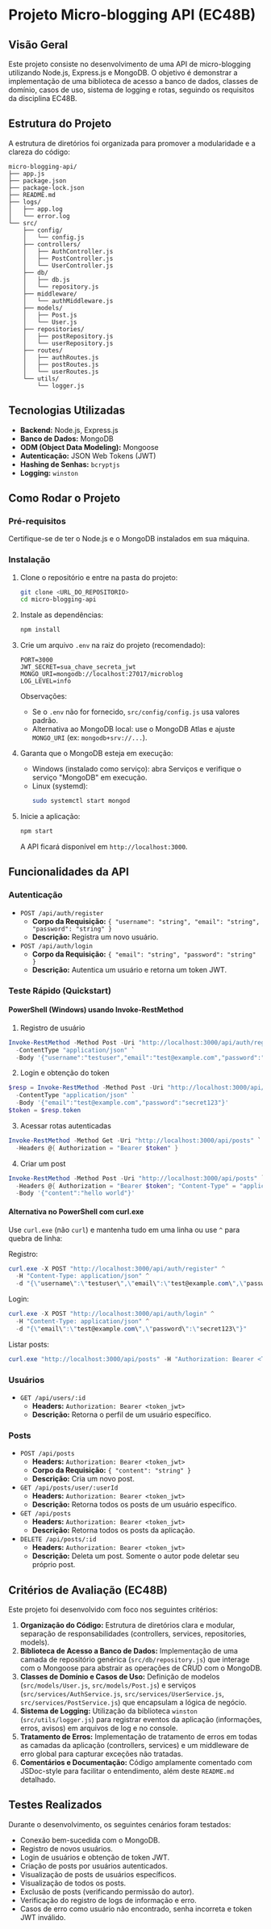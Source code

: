 # Projeto Micro-blogging API (EC48B)

## Visão Geral

Este projeto consiste no desenvolvimento de uma API de micro-blogging utilizando Node.js, Express.js e MongoDB. O objetivo é demonstrar a implementação de uma biblioteca de acesso a banco de dados, classes de domínio, casos de uso, sistema de logging e rotas, seguindo os requisitos da disciplina EC48B.

## Estrutura do Projeto

A estrutura de diretórios foi organizada para promover a modularidade e a clareza do código:

```
micro-blogging-api/
├── app.js
├── package.json
├── package-lock.json
├── README.md
├── logs/
│   ├── app.log
│   └── error.log
└── src/
    ├── config/
    │   └── config.js
    ├── controllers/
    │   ├── AuthController.js
    │   ├── PostController.js
    │   └── UserController.js
    ├── db/
    │   ├── db.js
    │   └── repository.js
    ├── middleware/
    │   └── authMiddleware.js
    ├── models/
    │   ├── Post.js
    │   └── User.js
    ├── repositories/
    │   ├── postRepository.js
    │   └── userRepository.js
    ├── routes/
    │   ├── authRoutes.js
    │   ├── postRoutes.js
    │   └── userRoutes.js
    └── utils/
        └── logger.js
```

## Tecnologias Utilizadas

*   **Backend:** Node.js, Express.js
*   **Banco de Dados:** MongoDB
*   **ODM (Object Data Modeling):** Mongoose
*   **Autenticação:** JSON Web Tokens (JWT)
*   **Hashing de Senhas:** `bcryptjs`
*   **Logging:** `winston`

## Como Rodar o Projeto

### Pré-requisitos

Certifique-se de ter o Node.js e o MongoDB instalados em sua máquina.

### Instalação

1.  Clone o repositório e entre na pasta do projeto:
    ```bash
    git clone <URL_DO_REPOSITORIO>
    cd micro-blogging-api
    ```
2.  Instale as dependências:
    ```bash
    npm install
    ```
3.  Crie um arquivo `.env` na raiz do projeto (recomendado):
    ```env
    PORT=3000
    JWT_SECRET=sua_chave_secreta_jwt
    MONGO_URI=mongodb://localhost:27017/microblog
    LOG_LEVEL=info
    ```
    Observações:
    - Se o `.env` não for fornecido, `src/config/config.js` usa valores padrão.
    - Alternativa ao MongoDB local: use o MongoDB Atlas e ajuste `MONGO_URI` (ex: `mongodb+srv://...`).

4.  Garanta que o MongoDB esteja em execução:
    - Windows (instalado como serviço): abra Serviços e verifique o serviço "MongoDB" em execução.
    - Linux (systemd):
      ```bash
      sudo systemctl start mongod
      ```

5.  Inicie a aplicação:
    ```bash
    npm start
    ```
    A API ficará disponível em `http://localhost:3000`.

## Funcionalidades da API

### Autenticação

*   `POST /api/auth/register`
    *   **Corpo da Requisição:** `{ "username": "string", "email": "string", "password": "string" }`
    *   **Descrição:** Registra um novo usuário.
*   `POST /api/auth/login`
    *   **Corpo da Requisição:** `{ "email": "string", "password": "string" }`
    *   **Descrição:** Autentica um usuário e retorna um token JWT.

### Teste Rápido (Quickstart)

#### PowerShell (Windows) usando Invoke-RestMethod

1) Registro de usuário
```powershell
Invoke-RestMethod -Method Post -Uri "http://localhost:3000/api/auth/register" `
  -ContentType "application/json" `
  -Body '{"username":"testuser","email":"test@example.com","password":"secret123"}'
```

2) Login e obtenção do token
```powershell
$resp = Invoke-RestMethod -Method Post -Uri "http://localhost:3000/api/auth/login" `
  -ContentType "application/json" `
  -Body '{"email":"test@example.com","password":"secret123"}'
$token = $resp.token
```

3) Acessar rotas autenticadas
```powershell
Invoke-RestMethod -Method Get -Uri "http://localhost:3000/api/posts" `
  -Headers @{ Authorization = "Bearer $token" }
```

4) Criar um post
```powershell
Invoke-RestMethod -Method Post -Uri "http://localhost:3000/api/posts" `
  -Headers @{ Authorization = "Bearer $token"; "Content-Type" = "application/json" } `
  -Body '{"content":"hello world"}'
```

#### Alternativa no PowerShell com curl.exe

Use `curl.exe` (não `curl`) e mantenha tudo em uma linha ou use `^` para quebra de linha:

Registro:
```powershell
curl.exe -X POST "http://localhost:3000/api/auth/register" ^
  -H "Content-Type: application/json" ^
  -d "{\"username\":\"testuser\",\"email\":\"test@example.com\",\"password\":\"secret123\"}"
```

Login:
```powershell
curl.exe -X POST "http://localhost:3000/api/auth/login" ^
  -H "Content-Type: application/json" ^
  -d "{\"email\":\"test@example.com\",\"password\":\"secret123\"}"
```

Listar posts:
```powershell
curl.exe "http://localhost:3000/api/posts" -H "Authorization: Bearer <TOKEN>"
```

### Usuários

*   `GET /api/users/:id`
    *   **Headers:** `Authorization: Bearer <token_jwt>`
    *   **Descrição:** Retorna o perfil de um usuário específico.

### Posts

*   `POST /api/posts`
    *   **Headers:** `Authorization: Bearer <token_jwt>`
    *   **Corpo da Requisição:** `{ "content": "string" }`
    *   **Descrição:** Cria um novo post.
*   `GET /api/posts/user/:userId`
    *   **Headers:** `Authorization: Bearer <token_jwt>`
    *   **Descrição:** Retorna todos os posts de um usuário específico.
*   `GET /api/posts`
    *   **Headers:** `Authorization: Bearer <token_jwt>`
    *   **Descrição:** Retorna todos os posts da aplicação.
*   `DELETE /api/posts/:id`
    *   **Headers:** `Authorization: Bearer <token_jwt>`
    *   **Descrição:** Deleta um post. Somente o autor pode deletar seu próprio post.

## Critérios de Avaliação (EC48B)

Este projeto foi desenvolvido com foco nos seguintes critérios:

1.  **Organização do Código:** Estrutura de diretórios clara e modular, separação de responsabilidades (controllers, services, repositories, models).
2.  **Biblioteca de Acesso a Banco de Dados:** Implementação de uma camada de repositório genérica (`src/db/repository.js`) que interage com o Mongoose para abstrair as operações de CRUD com o MongoDB.
3.  **Classes de Domínio e Casos de Uso:** Definição de modelos (`src/models/User.js`, `src/models/Post.js`) e serviços (`src/services/AuthService.js`, `src/services/UserService.js`, `src/services/PostService.js`) que encapsulam a lógica de negócio.
4.  **Sistema de Logging:** Utilização da biblioteca `winston` (`src/utils/logger.js`) para registrar eventos da aplicação (informações, erros, avisos) em arquivos de log e no console.
5.  **Tratamento de Erros:** Implementação de tratamento de erros em todas as camadas da aplicação (controllers, services) e um middleware de erro global para capturar exceções não tratadas.
6.  **Comentários e Documentação:** Código amplamente comentado com JSDoc-style para facilitar o entendimento, além deste `README.md` detalhado.

## Testes Realizados

Durante o desenvolvimento, os seguintes cenários foram testados:

*   Conexão bem-sucedida com o MongoDB.
*   Registro de novos usuários.
*   Login de usuários e obtenção de token JWT.
*   Criação de posts por usuários autenticados.
*   Visualização de posts de usuários específicos.
*   Visualização de todos os posts.
*   Exclusão de posts (verificando permissão do autor).
*   Verificação do registro de logs de informação e erro.
*   Casos de erro como usuário não encontrado, senha incorreta e token JWT inválido.


